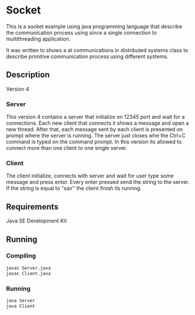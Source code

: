 # Socket
This is a socket example using java programming language that describe the communication process using since a single connection to multithreading application.

It was written to shows a at communications in distributed systems class to describe primitive communication process using different systems.

## Description
Version 4

### Server
This version 4 contains a server that initialize on 12345 port and wait for a connections. Each new client that connects it shows a message and open a new thread. After that, each message sent by each client is presented on prompt where the server is running. The server just closes whe the Ctrl+C command is typed on the command prompt.
In this version its allowed to connect more than one client to one single server.

### Client
The client initialize, connects with server and wait for user type some message and press enter. Every enter pressed send the string to the server. If the string is equal to "sair" the client finish its running.

## Requirements
Java SE Development Kit

## Running
### Compiling
```sh
javac Server.java
javac Client.java
```

### Running
```sh
java Server
java Client
```